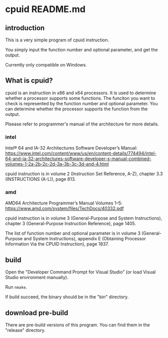 # cpuid README.md

## introduction

This is a very simple program of cpuid instruction.

You simply input the function number and optional parameter, and get the output.

Currently only compatible on Windows.

## What is cpuid?

cpuid is an instruction in x86 and x64 processors. It is used to determine whether a processor supports some functions.
The funciton you want to check is represented by the function number and optional parameter.
You can determine whether the processor supports the function from the output.

Plsease refer to programmer's manual of the architecture for more details.

### intel

Intel® 64 and IA-32 Architectures Software Developer’s Manual: <https://www.intel.com/content/www/us/en/content-details/774494/intel-64-and-ia-32-architectures-software-developer-s-manual-combined-volumes-1-2a-2b-2c-2d-3a-3b-3c-3d-and-4.html>

cpuid instruction is in volume 2 (Instruction Set Reference, A-Z), chapter 3.3 (INSTRUCTIONS (A-L)), page 813.

### amd

AMD64 Architecture Programmer’s Manual Volumes 1–5: <https://www.amd.com/system/files/TechDocs/40332.pdf>

cpuid instruction is in volume 3 (General-Purpose and System Instructions), chapter 3 (General-Purpose Instruction Reference), page 1405.

The list of function number and optional parameter is in volume 3 (General-Purpose and System Instructions),
appendix E (Obtaining Processor Information Via the CPUID Instruction), page 1837.

## build

Open the "Developer Command Prompt for Visual Studio" (or load Visual Studio environment manually).

Run `nmake`.

If build succeed, the binary should be in the "bin" directory.

## download pre-build

There are pre-build versions of this program. You can find them in the "release" directory.